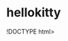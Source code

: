 # hellokitty
!DOCTYPE html>
<html lang="en">
<head>
    <meta charset="UTF-8">
    <meta http-equiv="X-UA-Compatible" content="IE=edge">
    <meta name="viewport" content="width=device-width, initial-scale=1.0">
    <title>Document</title>
    <link rel="stylesheet" href="style.css">
</head>
<body>
   <header>
        <style>
            background-color: #424E61;
        
             </style>
   <h1></h1>
   <ul>
        <li></li>
        <li></li>

   
    </ul>
   </header>

</body>
</html>


